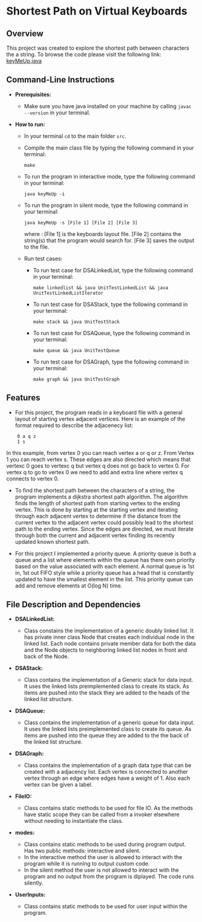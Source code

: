 # Shortest Path on Virtual Keyboards

## Overview
This project was created to explore the shortest path between characters the a string.
To browse the code please visit the following link: [keyMeUp.java](https://github.com/NasehR/VirtualKeyboards/blob/main/src/keyMeUp.java)

## Command-Line Instructions
* **Prerequisites:**
    * Make sure you have java installed on your machine by calling `javac --version` in your terminal.

* **How to run:**
    * In your terminal `cd` to the main folder `src`.

    
    * Compile the main class file by typing the following command in your terminal:
        ```
        make
        ```

    * To run the program in interactive mode, type the following command in your terminal:
        ```
        java keyMeUp -i
        ```

    * To run the program in silent mode, type the following command in your terminal:
        ```
        java keyMeUp -s [File 1] [File 2] [File 3]
        ```
        where :
            [File 1] is the keyboards layout file.
            [File 2] contains the string(s) that the program would search for.
            [File 3] saves the output to the file.

    * Run test cases:
        * To run test case for DSALinkedList, type the following command in your terminal:
            ```
            make linkedlist && java UnitTestLinkedList && java UnitTestLinkedListIterator
            ```
        * To run test case for DSAStack, type the following command in your terminal:
            ```
            make stack && java UnitTestStack
            ```
        * To run test case for DSAQueue, type the following command in your terminal: 
            ```
            make queue && java UnitTestQueue
            ```
        * To run test case for DSAGraph, type the following command in your terminal: 
            ```
            make graph && java UnitTestGraph
            ```

## Features
- For this project, the program reads in a keyboard file with a general layout of starting vertex adjacent vertices.
Here is an example of the format required to describe the adjacenecy list:
```
    0 a q z
    1 s
```
In this example, from vertex 0 you can reach vertex a or q or z. From Vertex 1 you can reach vertex s. These edges are also directed which means that vertexc 0 goes to vertexc q but vertex q does not go back to vertex 0. For vertex q to go to vertex 0 we need to add and extra line where vertex q connects to vertex 0.

- To find the shortest path between the characters of a string, the program implements a dijkstra shortest path algorithm. The algorithm finds the length of shortest path from starting vertex to the ending vertex. This is done by starting at the starting vertex and iterating through each adjacent vertex to determine if the distance from the current vertex to the adjacent vertex could possibly lead to the shortest path to the ending vertex. Since the edges are directed, we must iterate through both the current and adjacent vertex finding its recently updated known shortest path.

- For this project I implemented a priority queue. A priority queue is both a queue and a list where elements within the queue has there own priority based on the value associated with each element. A normal queue is 1st in, 1st out FIFO style while a priority queue has a head that is constantly updated to have the smallest element in the list. This priority queue can add and remove elements at O(log N) time.

## File Description and Dependencies
* **DSALinkedList:**

    * Class constains the implementation of a generic doubly linked list. It has private inner class Node that creates each individual node in the linked list. Each node contains private member data for both the data and the Node objects to neighboring linked list nodes in front and back of the Node. 

* **DSAStack:**

    * Class contains the implementation of a Generic stack for data input. It uses the linked lists preimplemented class to create its stack. As items are pushed into the stack they are added to the heads of the linked list structure.

* **DSAQueue:**

    * Class contains the implementation of a generic queue for data input. It uses the linked lists preimplemented class to create its queue. As items are pushed into the queue they are added to the the back of the linked list structure.

* **DSAGraph:**

    * Class contains the implementation of a graph data type that can be created with a adjacency list. Each vertex is connected to another vertex through an edge where edges have a weight of 1. Also each vertex can be given a label.

* **FileIO:**

    * Class contains static methods to be used for file IO. As the methods have static scope they can be called from a invoker elsewhere without needing to instantiate the class.

* **modes:**

    * Class contains static methods to be used during program output. Has two public methods: interactive and silent.
    * In the interactive method the user is allowed to interact with the program while it is running to output custom code.
    * In the silent method the user is not allowed to interact with the program and no output from the program is diplayed. The code runs silently.

* **UserInputs:**

    * Class contains static methods to be used for user input within the program.


